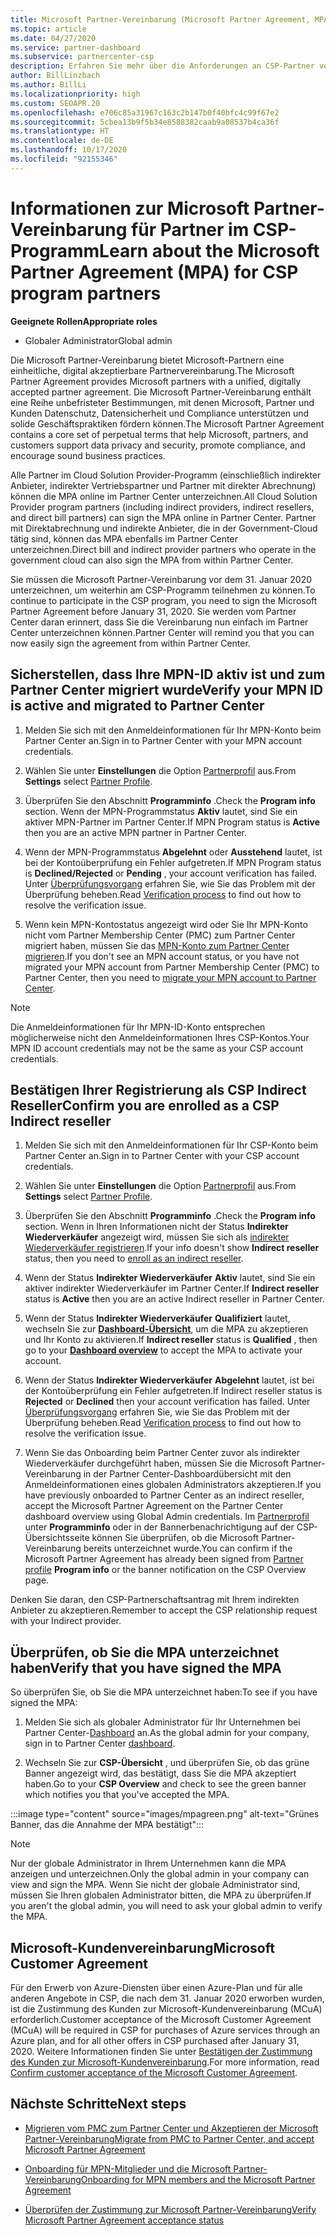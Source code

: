 ```yaml
---
title: Microsoft Partner-Vereinbarung (Microsoft Partner Agreement, MPA) für CSP
ms.topic: article
ms.date: 04/27/2020
ms.service: partner-dashboard
ms.subservice: partnercenter-csp
description: Erfahren Sie mehr über die Anforderungen an CSP-Partner von Microsoft, um diese einheitliche, digital akzeptierbare Microsoft Partner-Vereinbarung zu überprüfen und zu signieren.
author: BillLinzbach
ms.author: BillLi
ms.localizationpriority: high
ms.custom: SEOAPR.20
ms.openlocfilehash: e706c85a31967c163c2b147b0f40bfc4c99f67e2
ms.sourcegitcommit: 5cbea13b9f5b34e8588382caab9a08537b4ca36f
ms.translationtype: HT
ms.contentlocale: de-DE
ms.lasthandoff: 10/17/2020
ms.locfileid: "92155346"
---
```

# <a name="learn-about-the-microsoft-partner-agreement-mpa-for-csp-program-partners"></a><span data-ttu-id="2d6c2-103">Informationen zur Microsoft Partner-Vereinbarung für Partner im CSP-Programm</span><span class="sxs-lookup"><span data-stu-id="2d6c2-103">Learn about the Microsoft Partner Agreement (MPA) for CSP program partners</span></span>

<span data-ttu-id="2d6c2-104">**Geeignete Rollen**</span><span class="sxs-lookup"><span data-stu-id="2d6c2-104">**Appropriate roles**</span></span>

- <span data-ttu-id="2d6c2-105">Globaler Administrator</span><span class="sxs-lookup"><span data-stu-id="2d6c2-105">Global admin</span></span>

<span data-ttu-id="2d6c2-106">Die Microsoft Partner-Vereinbarung bietet Microsoft-Partnern eine einheitliche, digital akzeptierbare Partnervereinbarung.</span><span class="sxs-lookup"><span data-stu-id="2d6c2-106">The Microsoft Partner Agreement provides Microsoft partners with a unified, digitally accepted partner agreement.</span></span> <span data-ttu-id="2d6c2-107">Die Microsoft Partner-Vereinbarung enthält eine Reihe unbefristeter Bestimmungen, mit denen Microsoft, Partner und Kunden Datenschutz, Datensicherheit und Compliance unterstützen und solide Geschäftspraktiken fördern können.</span><span class="sxs-lookup"><span data-stu-id="2d6c2-107">The Microsoft Partner Agreement contains a core set of perpetual terms that help Microsoft, partners, and customers support data privacy and security, promote compliance, and encourage sound business practices.</span></span>

<span data-ttu-id="2d6c2-108">Alle Partner im Cloud Solution Provider-Programm (einschließlich indirekter Anbieter, indirekter Vertriebspartner und Partner mit direkter Abrechnung) können die MPA online im Partner Center unterzeichnen.</span><span class="sxs-lookup"><span data-stu-id="2d6c2-108">All Cloud Solution Provider program partners (including indirect providers, indirect resellers, and direct bill partners) can sign the MPA online in Partner Center.</span></span> <span data-ttu-id="2d6c2-109">Partner mit Direktabrechnung und indirekte Anbieter, die in der Government-Cloud tätig sind, können das MPA ebenfalls im Partner Center unterzeichnen.</span><span class="sxs-lookup"><span data-stu-id="2d6c2-109">Direct bill and indirect provider partners who operate in the government cloud can also sign the MPA from within Partner Center.</span></span>

<span data-ttu-id="2d6c2-110">Sie müssen die Microsoft Partner-Vereinbarung vor dem 31. Januar 2020 unterzeichnen, um weiterhin am CSP-Programm teilnehmen zu können.</span><span class="sxs-lookup"><span data-stu-id="2d6c2-110">To continue to participate in the CSP program, you need to sign the Microsoft Partner Agreement before January 31, 2020.</span></span> <span data-ttu-id="2d6c2-111">Sie werden vom Partner Center daran erinnert, dass Sie die Vereinbarung nun einfach im Partner Center unterzeichnen können.</span><span class="sxs-lookup"><span data-stu-id="2d6c2-111">Partner Center will remind you that you can now easily sign the agreement from within Partner Center.</span></span>

## <a name="verify-your-mpn-id-is-active-and-migrated-to-partner-center"></a><span data-ttu-id="2d6c2-112">Sicherstellen, dass Ihre MPN-ID aktiv ist und zum Partner Center migriert wurde</span><span class="sxs-lookup"><span data-stu-id="2d6c2-112">Verify your MPN ID is active and migrated to Partner Center</span></span>

1. <span data-ttu-id="2d6c2-113">Melden Sie sich mit den Anmeldeinformationen für Ihr MPN-Konto beim Partner Center an.</span><span class="sxs-lookup"><span data-stu-id="2d6c2-113">Sign in to Partner Center with your MPN account credentials.</span></span>
 
1. <span data-ttu-id="2d6c2-114">Wählen Sie unter **Einstellungen** die Option [Partnerprofil](https://partner.microsoft.com/pcv/accountsettings/connectedpartnerprofile) aus.</span><span class="sxs-lookup"><span data-stu-id="2d6c2-114">From **Settings** select [Partner Profile](https://partner.microsoft.com/pcv/accountsettings/connectedpartnerprofile).</span></span>

1. <span data-ttu-id="2d6c2-115">Überprüfen Sie den Abschnitt **Programminfo** .</span><span class="sxs-lookup"><span data-stu-id="2d6c2-115">Check the **Program info** section.</span></span> <span data-ttu-id="2d6c2-116">Wenn der MPN-Programmstatus **Aktiv** lautet, sind Sie ein aktiver MPN-Partner im Partner Center.</span><span class="sxs-lookup"><span data-stu-id="2d6c2-116">If MPN Program status is **Active** then you are an active MPN partner in Partner Center.</span></span>
 
1. <span data-ttu-id="2d6c2-117">Wenn der MPN-Programmstatus **Abgelehnt** oder **Ausstehend** lautet, ist bei der Kontoüberprüfung ein Fehler aufgetreten.</span><span class="sxs-lookup"><span data-stu-id="2d6c2-117">If MPN Program status is **Declined/Rejected** or **Pending** , your account verification has failed.</span></span> <span data-ttu-id="2d6c2-118">Unter [Überprüfungsvorgang](verification-responses.md) erfahren Sie, wie Sie das Problem mit der Überprüfung beheben.</span><span class="sxs-lookup"><span data-stu-id="2d6c2-118">Read [Verification process](verification-responses.md) to find out how to resolve the verification issue.</span></span>

1. <span data-ttu-id="2d6c2-119">Wenn kein MPN-Kontostatus angezeigt wird oder Sie Ihr MPN-Konto nicht vom Partner Membership Center (PMC) zum Partner Center migriert haben, müssen Sie das [MPN-Konto zum Partner Center migrieren](move-pmc-pc-map.md).</span><span class="sxs-lookup"><span data-stu-id="2d6c2-119">If you don't see an MPN account status, or you have not migrated your MPN account from Partner Membership Center (PMC) to Partner Center, then you need to [migrate your MPN account to Partner Center](move-pmc-pc-map.md).</span></span>

>[!NOTE]
><span data-ttu-id="2d6c2-120">Die Anmeldeinformationen für Ihr MPN-ID-Konto entsprechen möglicherweise nicht den Anmeldeinformationen Ihres CSP-Kontos.</span><span class="sxs-lookup"><span data-stu-id="2d6c2-120">Your MPN ID account credentials may not be the same as your CSP account credentials.</span></span>

## <a name="confirm-you-are-enrolled-as-a-csp-indirect-reseller"></a><span data-ttu-id="2d6c2-121">Bestätigen Ihrer Registrierung als CSP Indirect Reseller</span><span class="sxs-lookup"><span data-stu-id="2d6c2-121">Confirm you are enrolled as a CSP Indirect reseller</span></span>

1. <span data-ttu-id="2d6c2-122">Melden Sie sich mit den Anmeldeinformationen für Ihr CSP-Konto beim Partner Center an.</span><span class="sxs-lookup"><span data-stu-id="2d6c2-122">Sign in to Partner Center with your CSP account credentials.</span></span>

1. <span data-ttu-id="2d6c2-123">Wählen Sie unter **Einstellungen** die Option [Partnerprofil](https://partner.microsoft.com/pcv/accountsettings/partnerprofile) aus.</span><span class="sxs-lookup"><span data-stu-id="2d6c2-123">From **Settings** select [Partner Profile](https://partner.microsoft.com/pcv/accountsettings/partnerprofile).</span></span>

1. <span data-ttu-id="2d6c2-124">Überprüfen Sie den Abschnitt **Programminfo** .</span><span class="sxs-lookup"><span data-stu-id="2d6c2-124">Check the **Program info** section.</span></span> <span data-ttu-id="2d6c2-125">Wenn in Ihren Informationen nicht der Status **Indirekter Wiederverkäufer** angezeigt wird, müssen Sie sich als [indirekter Wiederverkäufer registrieren](https://partner.microsoft.com/cloud-solution-provider/whats-required).</span><span class="sxs-lookup"><span data-stu-id="2d6c2-125">If your info doesn't show **Indirect reseller** status, then you need to [enroll as an indirect reseller](https://partner.microsoft.com/cloud-solution-provider/whats-required).</span></span>

1. <span data-ttu-id="2d6c2-126">Wenn der Status **Indirekter Wiederverkäufer** **Aktiv** lautet, sind Sie ein aktiver indirekter Wiederverkäufer im Partner Center.</span><span class="sxs-lookup"><span data-stu-id="2d6c2-126">If  **Indirect reseller** status is **Active** then you are an active Indirect reseller in Partner Center.</span></span>
 
4. <span data-ttu-id="2d6c2-127">Wenn der Status **Indirekter Wiederverkäufer** **Qualifiziert** lautet, wechseln Sie zur [**Dashboard-Übersicht**](https://partner.microsoft.com/pcv/dashboard/overview), um die MPA zu akzeptieren und Ihr Konto zu aktivieren.</span><span class="sxs-lookup"><span data-stu-id="2d6c2-127">If  **Indirect reseller** status is **Qualified** , then go to your [**Dashboard overview**](https://partner.microsoft.com/pcv/dashboard/overview) to accept the MPA to activate your account.</span></span>
 
1. <span data-ttu-id="2d6c2-128">Wenn der Status **Indirekter Wiederverkäufer** **Abgelehnt** lautet, ist bei der Kontoüberprüfung ein Fehler aufgetreten.</span><span class="sxs-lookup"><span data-stu-id="2d6c2-128">If Indirect reseller status is **Rejected** or **Declined** then your account verification has failed.</span></span> <span data-ttu-id="2d6c2-129">Unter [Überprüfungsvorgang](verification-responses.md) erfahren Sie, wie Sie das Problem mit der Überprüfung beheben.</span><span class="sxs-lookup"><span data-stu-id="2d6c2-129">Read [Verification process](verification-responses.md) to find out how to resolve the verification issue.</span></span>

1. <span data-ttu-id="2d6c2-130">Wenn Sie das Onboarding beim Partner Center zuvor als indirekter Wiederverkäufer durchgeführt haben, müssen Sie die Microsoft Partner-Vereinbarung in der Partner Center-Dashboardübersicht mit den Anmeldeinformationen eines globalen Administrators akzeptieren.</span><span class="sxs-lookup"><span data-stu-id="2d6c2-130">If you have previously onboarded to Partner Center as an indirect reseller, accept the Microsoft Partner Agreement on the Partner Center dashboard overview using Global Admin credentials.</span></span> <span data-ttu-id="2d6c2-131">Im [Partnerprofil](https://partner.microsoft.com/pcv/accountsettings/partnerprofile) unter **Programminfo** oder in der Bannerbenachrichtigung auf der CSP-Übersichtsseite können Sie überprüfen, ob die Microsoft Partner-Vereinbarung bereits unterzeichnet wurde.</span><span class="sxs-lookup"><span data-stu-id="2d6c2-131">You can confirm if the Microsoft Partner Agreement has already been signed from [Partner profile](https://partner.microsoft.com/pcv/accountsettings/partnerprofile) **Program info** or the banner notification on the CSP Overview page.</span></span>

<span data-ttu-id="2d6c2-132">Denken Sie daran, den CSP-Partnerschaftsantrag mit Ihrem indirekten Anbieter zu akzeptieren.</span><span class="sxs-lookup"><span data-stu-id="2d6c2-132">Remember to accept the CSP relationship request with your Indirect provider.</span></span>

## <a name="verify-that-you-have-signed-the-mpa"></a><span data-ttu-id="2d6c2-133">Überprüfen, ob Sie die MPA unterzeichnet haben</span><span class="sxs-lookup"><span data-stu-id="2d6c2-133">Verify that you have signed the MPA</span></span>

<span data-ttu-id="2d6c2-134">So überprüfen Sie, ob Sie die MPA unterzeichnet haben:</span><span class="sxs-lookup"><span data-stu-id="2d6c2-134">To see if you have signed the MPA:</span></span>

1. <span data-ttu-id="2d6c2-135">Melden Sie sich als globaler Administrator für Ihr Unternehmen bei Partner Center-[Dashboard](https://partner.microsoft.com/dashboard/home) an.</span><span class="sxs-lookup"><span data-stu-id="2d6c2-135">As the global admin for your company, sign in to Partner Center [dashboard](https://partner.microsoft.com/dashboard/home).</span></span>

2. <span data-ttu-id="2d6c2-136">Wechseln Sie zur **CSP-Übersicht** , und überprüfen Sie, ob das grüne Banner angezeigt wird, das bestätigt, dass Sie die MPA akzeptiert haben.</span><span class="sxs-lookup"><span data-stu-id="2d6c2-136">Go to your **CSP Overview** and check to see the green banner which notifies you that you've accepted the MPA.</span></span>
 
:::image type="content" source="images/mpagreen.png" alt-text="Grünes Banner, das die Annahme der MPA bestätigt":::

>[!NOTE]
><span data-ttu-id="2d6c2-138">Nur der globale Administrator in Ihrem Unternehmen kann die MPA anzeigen und unterzeichnen.</span><span class="sxs-lookup"><span data-stu-id="2d6c2-138">Only the global admin in your company can view and sign the MPA.</span></span> <span data-ttu-id="2d6c2-139">Wenn Sie nicht der globale Administrator sind, müssen Sie Ihren globalen Administrator bitten, die MPA zu überprüfen.</span><span class="sxs-lookup"><span data-stu-id="2d6c2-139">If you aren't the global admin, you will need to ask your global admin to verify the MPA.</span></span>

## <a name="microsoft-customer-agreement"></a><span data-ttu-id="2d6c2-140">Microsoft-Kundenvereinbarung</span><span class="sxs-lookup"><span data-stu-id="2d6c2-140">Microsoft Customer Agreement</span></span>

<span data-ttu-id="2d6c2-141">Für den Erwerb von Azure-Diensten über einen Azure-Plan und für alle anderen Angebote in CSP, die nach dem 31. Januar 2020 erworben wurden, ist die Zustimmung des Kunden zur Microsoft-Kundenvereinbarung (MCuA) erforderlich.</span><span class="sxs-lookup"><span data-stu-id="2d6c2-141">Customer acceptance of the Microsoft Customer Agreement (MCuA) will be required in CSP for purchases of Azure services through an Azure plan, and for all other offers in CSP purchased after January 31, 2020.</span></span> <span data-ttu-id="2d6c2-142">Weitere Informationen finden Sie unter [Bestätigen der Zustimmung des Kunden zur Microsoft-Kundenvereinbarung](confirm-customer-agreement.md).</span><span class="sxs-lookup"><span data-stu-id="2d6c2-142">For more information, read [Confirm customer acceptance of the Microsoft Customer Agreement](confirm-customer-agreement.md).</span></span>

## <a name="next-steps"></a><span data-ttu-id="2d6c2-143">Nächste Schritte</span><span class="sxs-lookup"><span data-stu-id="2d6c2-143">Next steps</span></span>

- [<span data-ttu-id="2d6c2-144">Migrieren vom PMC zum Partner Center und Akzeptieren der Microsoft Partner-Vereinbarung</span><span class="sxs-lookup"><span data-stu-id="2d6c2-144">Migrate from PMC to Partner Center, and accept Microsoft Partner Agreement</span></span>](https://assetsprod.microsoft.com/mpn/migrate-pmc-pc-mpa-guide.pptx)

- [<span data-ttu-id="2d6c2-145">Onboarding für MPN-Mitglieder und die Microsoft Partner-Vereinbarung</span><span class="sxs-lookup"><span data-stu-id="2d6c2-145">Onboarding for MPN members and the Microsoft Partner Agreement</span></span>](https://assetsprod.microsoft.com/mpn/onboard-pc-csp-mpn-mpa-guide.pptx)

- [<span data-ttu-id="2d6c2-146">Überprüfen der Zustimmung zur Microsoft Partner-Vereinbarung</span><span class="sxs-lookup"><span data-stu-id="2d6c2-146">Verify Microsoft Partner Agreement acceptance status</span></span>](https://assetsprod.microsoft.com/mpn/verify-mpa-acceptance-status.pptx)
